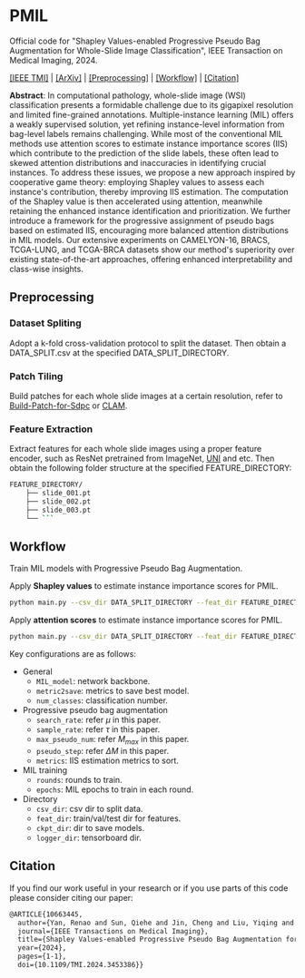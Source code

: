 # PMIL
Official code for "Shapley Values-enabled Progressive Pseudo Bag Augmentation for Whole-Slide Image Classification", IEEE Transaction on Medical Imaging, 2024.

[[IEEE TMI]](https://ieeexplore.ieee.org/abstract/document/10663445) | [[ArXiv]](https://arxiv.org/abs/2312.05490) | [[Preprocessing]](https://github.com/RenaoYan/PMIL?tab=readme-ov-file#Preprocessing) | [[Workflow]](https://github.com/RenaoYan/PMIL?tab=readme-ov-file#Workflow) | [[Citation]](https://github.com/RenaoYan/PMIL?tab=readme-ov-file#Citation)

**Abstract**: In computational pathology, whole-slide image (WSI) classification presents a formidable challenge due to its gigapixel resolution and limited fine-grained annotations. Multiple-instance learning (MIL) offers a weakly supervised solution, yet refining instance-level information from bag-level labels remains challenging. While most of the conventional MIL methods use attention scores to estimate instance importance scores (IIS) which contribute to the prediction of the slide labels, these often lead to skewed attention distributions and inaccuracies in identifying crucial instances. To address these issues, we propose a new approach inspired by cooperative game theory: employing Shapley values to assess each instance's contribution, thereby improving IIS estimation. The computation of the Shapley value is then accelerated using attention, meanwhile retaining the enhanced instance identification and prioritization. We further introduce a framework for the progressive assignment of pseudo bags based on estimated IIS, encouraging more balanced attention distributions in MIL models. Our extensive experiments on CAMELYON-16, BRACS, TCGA-LUNG, and TCGA-BRCA datasets show our method's superiority over existing state-of-the-art approaches, offering enhanced interpretability and class-wise insights.

## Preprocessing
### Dataset Spliting
Adopt a k-fold cross-validation protocol to split the dataset. Then obtain a DATA_SPLIT.csv at the specified DATA_SPLIT_DIRECTORY.

### Patch Tiling
Build patches for each whole slide images at a certain resolution, refer to [Build-Patch-for-Sdpc](https://github.com/RenaoYan/Build-Patch-for-Sdpc) or [CLAM](https://github.com/mahmoodlab/CLAM).

### Feature Extraction
Extract features for each whole slide images using a proper feature encoder, such as ResNet pretrained from ImageNet, [UNI](https://github.com/mahmoodlab/UNI) and etc. Then obtain the following folder structure at the specified FEATURE_DIRECTORY:
```bash
FEATURE_DIRECTORY/
	├── slide_001.pt
	├── slide_002.pt
	├── slide_003.pt
	└── ```
```

## Workflow
Train MIL models with Progressive Pseudo Bag Augmentation.

Apply **Shapley values** to estimate instance importance scores for PMIL.
```bash
python main.py --csv_dir DATA_SPLIT_DIRECTORY --feat_dir FEATURE_DIRECTORY --ckpt_dir CKPT_DIRECTORY --logger_dir LOGGER_DIRECTORY --metrics shap
```
Apply **attention scores** to estimate instance importance scores for PMIL.
```bash
python main.py --csv_dir DATA_SPLIT_DIRECTORY --feat_dir FEATURE_DIRECTORY --ckpt_dir CKPT_DIRECTORY --logger_dir LOGGER_DIRECTORY --metrics attn
```

Key configurations are as follows:
- General
  - `MIL_model`: network backbone.
  - `metric2save`: metrics to save best model.
  - `num_classes`: classification number. 
- Progressive pseudo bag augmentation
  - `search_rate`: refer $\mu$ in this paper.
  - `sample_rate`: refer $\tau$ in this paper.
  - `max_pseudo_num`: refer $M_{max}$ in this paper.
  - `pseudo_step`: refer $\Delta M$ in this paper.
  - `metrics`: IIS estimation metrics to sort.
- MIL training
  - `rounds`: rounds to train. 
  - `epochs`: MIL epochs to train in each round.
- Directory
  - `csv_dir`: csv dir to split data. 
  - `feat_dir`: train/val/test dir for features.
  - `ckpt_dir`: dir to save models. 
  - `logger_dir`: tensorboard dir.

## Citation
If you find our work useful in your research or if you use parts of this code please consider citing our paper:
```txt
@ARTICLE{10663445,
  author={Yan, Renao and Sun, Qiehe and Jin, Cheng and Liu, Yiqing and He, Yonghong and Guan, Tian and Chen, Hao},
  journal={IEEE Transactions on Medical Imaging}, 
  title={Shapley Values-enabled Progressive Pseudo Bag Augmentation for Whole-Slide Image Classification}, 
  year={2024},
  pages={1-1},
  doi={10.1109/TMI.2024.3453386}}

```
